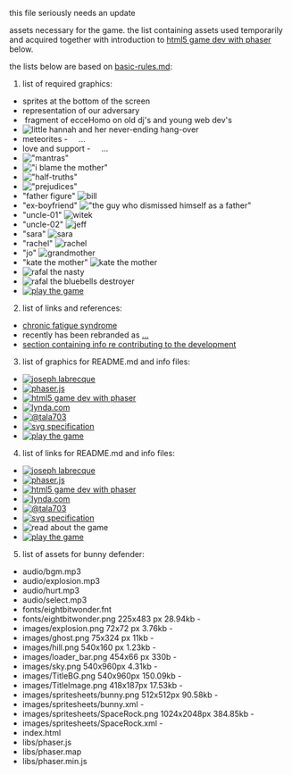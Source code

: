 this file seriously needs an update

assets necessary for the game. the list containing assets used temporarily and acquired together with introduction to [html5 game dev with phaser]() below.

the lists below are based on [basic-rules.md](/_arch/_gitHub/_weAreThePlayMakers/the-nice-defender/basic-rules.md):

1. list of required graphics:

- sprites at the bottom of the screen ![]()
- representation of our adversary ![]()
- ![]() fragment of ecceHomo on old dj's and young web dev's
- ![little hannah and her never-ending hang-over]()
- meteorites - ![]() ![]() ![]() ![]() ...
- love and support - ![]() ![]() ![]() ![]() ...
- !["mantras"]()
- !["i blame the mother"]()
- !["half-truths"]()
- !["prejudices"]()
- "father figure" ![bill]()
- "ex-boyfriend" !["the guy who dismissed himself as a father"]()
- "uncle-01" ![witek]()
- "uncle-02" ![jeff]()
- "sara" ![sara]()
- "rachel" ![rachel]()
- "jo" ![grandmother]()
- "kate the mother" ![kate the mother]()
- ![rafal the nasty]()
- ![rafal the bluebells destroyer]()
- [![play the game]()]()

2. list of links and references:

- [chronic fatigue syndrome]()
- recently has been rebranded as [...]()
- [section containing info re contributing to the development]()

3. list of graphics for README.md and info files:

- [![joseph labrecque]()]()
-  [![phaser.js](/_arch/_gitHub/_weAreThePlayMakers/the-nice-defender/assets/info-files-img/phaser-js-splash-scr.jpg)]()
- [![html5 game dev with phaser](/_arch/_gitHub/_weAreThePlayMakers/the-nice-defender/assets/info-files-img/html5-game-dev-with-phaser-splash-scr.jpg)]()
- [![lynda.com](/_arch/_gitHub/_weAreThePlayMakers/the-nice-defender/assets/info-files-img/lynda-com-logo.jpg)]()
- [![@tala703]()]()
- [![svg specification]()]()
- [![play the game]()]()

4. list of links for README.md and info files:

- [![joseph labrecque]()]()
- [![phaser.js](/_arch/_gitHub/_weAreThePlayMakers/the-nice-defender/assets/info-files-img/phaser-js-splash-scr.jpg)]()
- [![html5 game dev with phaser](/_arch/_gitHub/_weAreThePlayMakers/the-nice-defender/assets/info-files-img/html5-game-dev-with-phaser-splash-scr.jpg)]()
- [![lynda.com](/_arch/_gitHub/_weAreThePlayMakers/the-nice-defender/assets/info-files-img/lynda-com-logo.jpg)]()
- [![@tala703]()]()
- [![svg specification]()]()
- ![read about the game]()
- [![play the game]()]()

5. list of assets for bunny defender:

- audio/bgm.mp3
- audio/explosion.mp3
- audio/hurt.mp3
- audio/select.mp3
- fonts/eightbitwonder.fnt
- fonts/eightbitwonder.png 225x483 px 28.94kb - ![]()
- images/explosion.png 72x72 px 3.76kb - ![]()
- images/ghost.png 75x324 px 11kb - ![]()
- images/hill.png 540x160 px 1.23kb - ![]()
- images/loader_bar.png 454x66 px 330b - ![]()
- images/sky.png 540x960px 4.31kb - ![]()
- images/TitleBG.png 540x960px 150.09kb - ![]()
- images/TitleImage.png 418x187px 17.53kb - ![]()
- images/spritesheets/bunny.png 512x512px 90.58kb - ![]()
- images/spritesheets/bunny.xml - []()
- images/spritesheets/SpaceRock.png 1024x2048px 384.85kb - ![]()
- images/spritesheets/SpaceRock.xml - []()
- index.html
- libs/phaser.js
- libs/phaser.map
- libs/phaser.min.js
